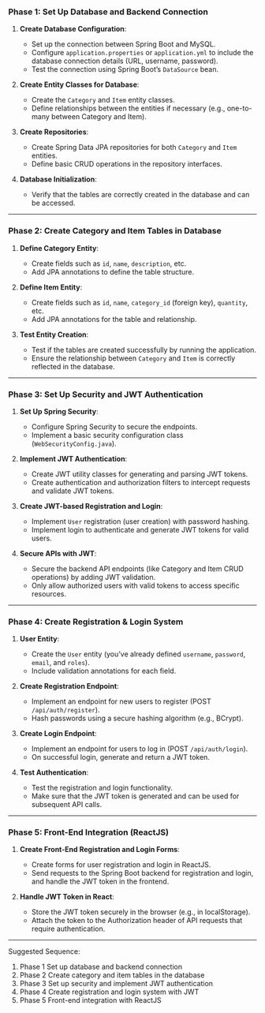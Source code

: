### Phase 1: **Set Up Database and Backend Connection**
1. **Create Database Configuration**: 
   - Set up the connection between Spring Boot and MySQL.
   - Configure `application.properties` or `application.yml` to include the database connection details (URL, username, password).
   - Test the connection using Spring Boot’s `DataSource` bean.
   
2. **Create Entity Classes for Database**:
   - Create the `Category` and `Item` entity classes.
   - Define relationships between the entities if necessary (e.g., one-to-many between Category and Item).
   
3. **Create Repositories**:
   - Create Spring Data JPA repositories for both `Category` and `Item` entities.
   - Define basic CRUD operations in the repository interfaces.

4. **Database Initialization**:
   - Verify that the tables are correctly created in the database and can be accessed.

---

### Phase 2: **Create Category and Item Tables in Database**
1. **Define Category Entity**:
   - Create fields such as `id`, `name`, `description`, etc.
   - Add JPA annotations to define the table structure.

2. **Define Item Entity**:
   - Create fields such as `id`, `name`, `category_id` (foreign key), `quantity`, etc.
   - Add JPA annotations for the table and relationship.

3. **Test Entity Creation**:
   - Test if the tables are created successfully by running the application.
   - Ensure the relationship between `Category` and `Item` is correctly reflected in the database.

---

### Phase 3: **Set Up Security and JWT Authentication**
1. **Set Up Spring Security**:
   - Configure Spring Security to secure the endpoints.
   - Implement a basic security configuration class (`WebSecurityConfig.java`).

2. **Implement JWT Authentication**:
   - Create JWT utility classes for generating and parsing JWT tokens.
   - Create authentication and authorization filters to intercept requests and validate JWT tokens.

3. **Create JWT-based Registration and Login**:
   - Implement `User` registration (user creation) with password hashing.
   - Implement login to authenticate and generate JWT tokens for valid users.

4. **Secure APIs with JWT**:
   - Secure the backend API endpoints (like Category and Item CRUD operations) by adding JWT validation.
   - Only allow authorized users with valid tokens to access specific resources.

---

### Phase 4: **Create Registration & Login System**
1. **User Entity**:
   - Create the `User` entity (you’ve already defined `username`, `password`, `email`, and `roles`).
   - Include validation annotations for each field.

2. **Create Registration Endpoint**:
   - Implement an endpoint for new users to register (POST `/api/auth/register`).
   - Hash passwords using a secure hashing algorithm (e.g., BCrypt).

3. **Create Login Endpoint**:
   - Implement an endpoint for users to log in (POST `/api/auth/login`).
   - On successful login, generate and return a JWT token.
   
4. **Test Authentication**:
   - Test the registration and login functionality.
   - Make sure that the JWT token is generated and can be used for subsequent API calls.

---

### Phase 5: **Front-End Integration (ReactJS)**
1. **Create Front-End Registration and Login Forms**:
   - Create forms for user registration and login in ReactJS.
   - Send requests to the Spring Boot backend for registration and login, and handle the JWT token in the frontend.

2. **Handle JWT Token in React**:
   - Store the JWT token securely in the browser (e.g., in localStorage).
   - Attach the token to the Authorization header of API requests that require authentication.

---

Suggested Sequence:
1. Phase 1 Set up database and backend connection
2. Phase 2 Create category and item tables in the database
3. Phase 3 Set up security and implement JWT authentication
4. Phase 4 Create registration and login system with JWT
5. Phase 5 Front-end integration with ReactJS